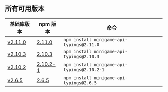 ## 所有可用版本

基础库版本|npm 版本|命令
-|-|-
[v2.11.0](https://developers.weixin.qq.com/miniprogram/dev/framework/release/#v2-11-0-2020-04-24) | [2.11.0](https://www.npmjs.com/package/minigame-api-typings/v/2.11.0) | `npm install minigame-api-typings@2.11.0`
[v2.10.3](https://developers.weixin.qq.com/miniprogram/dev/framework/release/#v2-10-3-2020-03-06) | [2.10.3](https://www.npmjs.com/package/minigame-api-typings/v/2.10.3) | `npm install minigame-api-typings@2.10.3`
[v2.10.2](https://developers.weixin.qq.com/miniprogram/dev/framework/release/#v2-10-2-2020-02-20) | [2.10.2-1](https://www.npmjs.com/package/minigame-api-typings/v/2.10.2-1) | `npm install minigame-api-typings@2.10.2-1`
[v2.6.5](https://developers.weixin.qq.com/miniprogram/dev/framework/release/#v2-6-5-2019-04-02) | [2.6.5](https://www.npmjs.com/package/minigame-api-typings/v/2.6.5) | `npm install minigame-api-typings@2.6.5`
